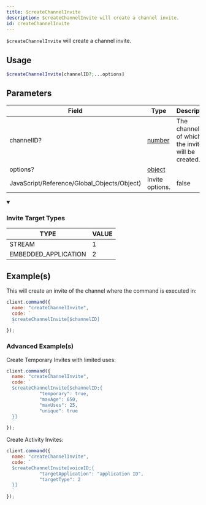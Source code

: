 ```yaml
---
title: $createChannelInvite
description: $createChannelInvite will create a channel invite.
id: createChannelInvite
---
```


`$createChannelInvite` will create a channel invite.

## Usage

```php
$createChannelInvite[channelID?;...options]
```

## Parameters

| Field                                       | Type                                                                                              | Description                                         | Required |
| ------------------------------------------- | ------------------------------------------------------------------------------------------------- | --------------------------------------------------- | :------: |
| channelID?                                  | [number](https://developer.mozilla.org/en-US/docs/Web/JavaScript/Reference/Global_Objects/Number) | The channel ID of which the invite will be created. |  false   |
| options?                                    | [object](https://developer.mozilla.org/en-US/docs/Web/JavaScript/Reference/Global_Objects/Object) |
| JavaScript/Reference/Global_Objects/Object) | Invite options.                                                                                   | false                                               |

<details open>
  <summary><h3> Invite Target Types </h3></summary>

| TYPE                 | VALUE |
| -------------------- | ----- |
| STREAM               | 1     |
| EMBEDDED_APPLICATION | 2     |

</details>

## Example(s)

This will create an invite of the channel where the command is executed in:

```javascript
client.command({
  name: "createChannelInvite",
  code: `
  $createChannelInvite[$channelID]
  `
});
```

### Advanced Example(s)

Create Temporary Invites with limited uses:

```javascript
client.command({
  name: "createChannelInvite",
  code: `
  $createChannelInvite[$channelID;{
            "temporary": true,
            "maxAge": 650,
            "maxUses": 25,
            "unique": true
  }]
  `
});
```

Create Activity Invites:

```javascript
client.command({
  name: "createChannelInvite",
  code: `
  $createChannelInvite[voiceID;{
            "targetApplication": "application ID",
            "targetType": 2
  }]
  `
});
```
